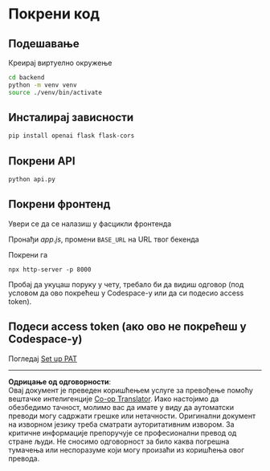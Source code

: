 <!--
CO_OP_TRANSLATOR_METADATA:
{
  "original_hash": "a7b7f54b13f9e6683a844d173ffdd766",
  "translation_date": "2025-08-29T13:05:11+00:00",
  "source_file": "9-chat-project/solution/README.md",
  "language_code": "sr"
}
-->
# Покрени код

## Подешавање

Креирај виртуелно окружење

```sh
cd backend
python -m venv venv
source ./venv/bin/activate
```

## Инсталирај зависности

```sh
pip install openai flask flask-cors 
```

## Покрени API

```sh
python api.py
```

## Покрени фронтенд

Увери се да се налазиш у фасцикли фронтенда

Пронађи *app.js*, промени `BASE_URL` на URL твог бекенда

Покрени га

```
npx http-server -p 8000
```

Пробај да укуцаш поруку у чету, требало би да видиш одговор (под условом да ово покрећеш у Codespace-у или да си подесио access token).

## Подеси access token (ако ово не покрећеш у Codespace-у)

Погледај [Set up PAT](https://docs.github.com/en/authentication/keeping-your-account-and-data-secure/managing-your-personal-access-tokens)

---

**Одрицање од одговорности**:  
Овај документ је преведен коришћењем услуге за превођење помоћу вештачке интелигенције [Co-op Translator](https://github.com/Azure/co-op-translator). Иако настојимо да обезбедимо тачност, молимо вас да имате у виду да аутоматски преводи могу садржати грешке или нетачности. Оригинални документ на изворном језику треба сматрати ауторитативним извором. За критичне информације препоручује се професионални превод од стране људи. Не сносимо одговорност за било каква погрешна тумачења или неспоразуме који могу произаћи из коришћења овог превода.
